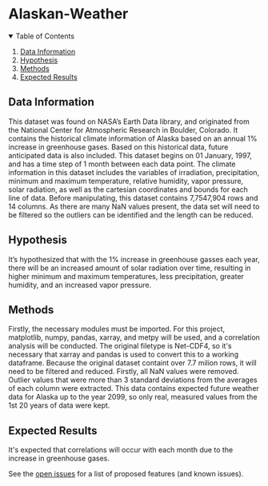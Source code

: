 # Alaskan-Weather

<!-- TABLE OF CONTENTS -->
<details open="open">
  <summary>Table of Contents</summary>
  <ol>
    <li>
      <a href="#Data-information">Data Information</a>
     </li>
    <li>
      <a href="#hypothesis">Hypothesis</a>    
    </li>
    <li><a href="#methods">Methods</a></li>
    <li><a href="#expected-results">Expected Results</a></li>  
  </ol>
</details>



<!-- Data Information -->
## Data Information

  This dataset was found on NASA’s Earth Data library, and originated from the National Center for
Atmospheric Research in Boulder, Colorado. It contains the historical climate information of Alaska based
on an annual 1% increase in greenhouse gases. Based on this historical data, future anticipated data is also
included. This dataset begins on 01 January, 1997, and has a time step of 1 month between each data point.
The climate information in this dataset includes the variables of irradiation, precipitation, minimum and
maximum temperature, relative humidity, vapor pressure, solar radiation, as well as the cartesian
coordinates and bounds for each line of data. Before manipulating, this dataset contains 7,7547,904 rows
and 14 columns. As there are many NaN values present, the data set will need to be filtered so the outliers
can be identified and the length can be reduced.

<!-- Hypothesis -->
## Hypothesis

It’s hypothesized that with the 1% increase in greenhouse gasses each year, there will be an increased amount of solar radiation over time, resulting in
higher minimum and maximum temperatures, less precipitation, greater humidity, and an increased vapor pressure.


<!-- Methods -->
## Methods
 Firstly, the necessary modules must be imported. For this project, matplotlib, numpy, pandas, xarray, and metpy will be used, and a correlation analysis will be conducted. The original filetype is Net-CDF4, so it's necessary that xarray and pandas is used to convert this to a working dataframe. Because the original dataset containt over 7.7 milion rows, it will need to be filtered and reduced. Firstly, all NaN values were removed. Outlier values that were more than 3 standard deviations from the averages of each column were extracted. This data contains expected future weather data for Alaska up to the year 2099, so only real, measured values from the 1st 20 years of data were kept.


<!-- Expected Results -->
## Expected Results

It's expected that correlations will occur with each month due to the increase in greenhouse gases. 

See the [open issues](https://github.com/othneildrew/Best-README-Template/issues) for a list of proposed features (and known issues).
